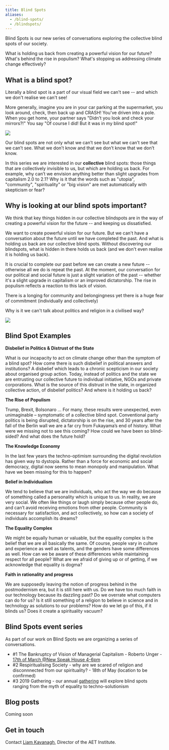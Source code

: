 ```yaml
---
title: Blind Spots
aliases:
  - /blind-spots/
  - /blindspots/
---
```


Blind Spots is our new series of conversations exploring the collective blind spots of our society.

What is holding us back from creating a powerful vision for our future? What's behind the rise in populism? What's stopping us addressing climate change effectively?


## What is a blind spot?

Literally a blind spot is a part of our visual field we can't see -- and which we don't realise we can't see!

More generally, imagine you are in your car parking at the supermarket, you look around, check, then back up and CRASH! You've driven into a pole. When you get home, your partner says "Didn’t you look and check your mirrors?!" You say "Of course I did! But it was in my blind spot!"

<img src="/images/carcrash.jpg">

Our blind spots are not only what we can’t see but what we can’t see that we can’t see. What we don’t know and that we don’t know that we don’t know.

In this series we are interested in our **collective** blind spots: those things that are collectively invisible to us, but which are holding us back. For example, why can’t we envision anything better than slight upgrades from capitalism 2.0 to 2.1? Why is it that the words such as "utopia", "community", "spirituality" or "big vision" are met automatically with skepticism or fear?




## Why is looking at our blind spots important?

We think that key things hidden in our collective blindspots are in the way of creating a powerful vision for the future -- and keeping us dissatisfied.

We want to create powerful vision for our future. But we can't have a conversation about the future until we have completed the past. And what is holding us back are our collective blind spots. Without discovering our blindspots, what is hidden in there holds us back (and we don't even realise it is holding us back).

It is crucial to complete our past before we can create a new future -- otherwise all we do is repeat the past. At the moment, our conversation for our political and social future is just a slight variation of the past -- whether it's a slight upgrade in capitalism or an improved dictatorship. The rise in populism reflects a reaction to this lack of vision.

There is a longing for community and belongingness yet there is a huge fear of commitment (individually and collectively)

Why is it we can't talk about politics and religion in a civilised way?

<img src="/images/pub.jpg">


## Blind Spot Examples

**Disbelief in Politics & Distrust of the State**
<p> What is our incapacity to act on climate change other than the symptom of a blind spot? How come there is such disbelief in political answers and institutions? A disbelief which leads to a chronic scepticism in our society about organised group action. Today, instead of politics and the state we are entrusting our collective future to individual initiative, NGOs and private corporations. What is the source of this distrust in the state, in organized collective action, of disbelief politics? And where is it holding us back? </p>

**The Rise of Populism**
<p> Trump, Brexit, Bolsonaro … For many, these results were unexpected, even unimaginable – symptomatic of a collective blind spot.  Conventional party politics is being disrupted, dictatorship is on the rise, and 30 years after the fall of the Berlin wall we are a far cry from Fukayama’s end of history. What were we missing not to see this coming? How could we have been so blind-sided? And what does the future hold? </p>

**The Knowledge Economy**
<p> In the last few years the techno-optimism surrounding the digital revolution has given way to dystopia. Rather than a force for economic and social democracy, digital now seems to mean monopoly and manipulation. What have we been missing for this to happen? </p>

**Belief in Individualism**
<p> We tend to believe that we are individuals, who act the way we do because of something called a personality which is unique to us. In reality, we are very social. We often like things or laugh simply because other people do, and can’t avoid receiving emotions from other people. Community is necessary for satisfaction, and act collectively, so how can a society of individuals accomplish its dreams? </p>

**The Equality Complex**
<p> We might be equally human or valuable, but the equality complex is the belief that we are all basically the same. Of course, people vary in culture and experience as well as talents, and the genders have some differences as well. How can we be aware of these differences while maintaining respect for all people? What are we afraid of giving up or of getting, if we acknowledge that equality is dogma? </p>

**Faith in rationality and progress**
<p> We are supposedly leaving the notion of progress behind in the postmodernism era, but it is still here with us. Do we have too much faith in our technology because its dazzling past? Do we overrate what computers can do for us? Is it still something of a religion to believe in science and in technology as solutions to our problems? How do we let go of this, if it blinds us? Does it create a spirituality vacuum? </p>



## Blind Spots event series

As part of our work on Blind Spots we are organizing a series of conversations.

* #1 The Bankruptcy of Vision of Managerial Capitalism - Roberto Unger - [17th of March @New Speak House 4-6pm]
* #2 Respiritualising Society - why are we scared of religion and disconnnected from our spirituality? - 18th of May (location to be confirmed)
* #3 2019 Gathering - our annual [gathering][] will explore blind spots ranging from the myth of equality to techno-solutionism

[gathering]: /gathering/
[17th of March @New Speak House 4-6pm]: /2019/02/06/blind-spots-roberto-unger-future-of-britain/

## Blog posts

Coming soon

## Get in touch

Contact [Liam Kavanagh][liam], Director of the AET Institute.

[liam]: /people/
